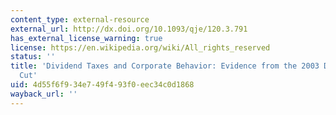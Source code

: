 ```yaml
---
content_type: external-resource
external_url: http://dx.doi.org/10.1093/qje/120.3.791
has_external_license_warning: true
license: https://en.wikipedia.org/wiki/All_rights_reserved
status: ''
title: 'Dividend Taxes and Corporate Behavior: Evidence from the 2003 Dividend Tax
  Cut'
uid: 4d55f6f9-34e7-49f4-93f0-eec34c0d1868
wayback_url: ''
---
```

